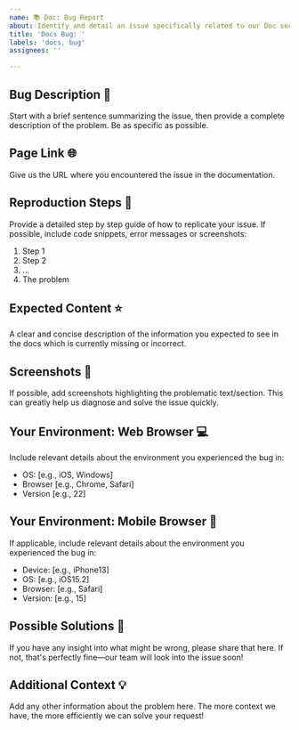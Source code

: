 ```yaml
---
name: 📚 Doc: Bug Report
about: Identify and detail an issue specifically related to our Doc section
title: 'Docs Bug: '
labels: 'docs, bug'
assignees: ''

---
```


## Bug Description 🐛

Start with a brief sentence summarizing the issue, then provide a complete description of the problem. Be as specific as possible.

## Page Link 🌐

Give us the URL where you encountered the issue in the documentation.

## Reproduction Steps 🔄

Provide a detailed step by step guide of how to replicate your issue. If possible, include code snippets, error messages or screenshots:

1. Step 1
2. Step 2
3. ...
4. The problem

## Expected Content ⭐

A clear and concise description of the information you expected to see in the docs which is currently missing or incorrect.

## Screenshots 📸

If possible, add screenshots highlighting the problematic text/section. This can greatly help us diagnose and solve the issue quickly.

## Your Environment: Web Browser 💻

Include relevant details about the environment you experienced the bug in:

- OS: [e.g., iOS, Windows]
- Browser [e.g., Chrome, Safari]
- Version [e.g., 22]

## Your Environment: Mobile Browser 📱

If applicable, include relevant details about the environment you experienced the bug in:

- Device: [e.g., iPhone13]
- OS: [e.g., iOS15.2]
- Browser: [e.g., Safari]
- Version: [e.g., 15]

## Possible Solutions 🤔

If you have any insight into what might be wrong, please share that here. If not, that's perfectly fine—our team will look into the issue soon!

## Additional Context 💡

Add any other information about the problem here. The more context we have, the more efficiently we can solve your request!
